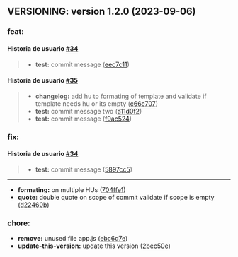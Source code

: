## VERSIONING: version 1.2.0 (2023-09-06)

### feat:
#### Historia de usuario [#34]()
>- **test:** commit message ([eec7c11](https://github.com/ZOLUXERO/update-this-version/commit/eec7c11))
#### Historia de usuario [#35]()
>- **changelog:** add hu to formating of template and validate if template needs hu or its empty ([c66c707](https://github.com/ZOLUXERO/update-this-version/commit/c66c707))
>- **test:** commit message two ([a11d0f2](https://github.com/ZOLUXERO/update-this-version/commit/a11d0f2))
>- **test:** commit message ([f9ac524](https://github.com/ZOLUXERO/update-this-version/commit/f9ac524))

### fix:
#### Historia de usuario [#34]()
>- **test:** commit message ([5897cc5](https://github.com/ZOLUXERO/update-this-version/commit/5897cc5))
---
- **formating:**  on multiple HUs ([704ffe1](https://github.com/ZOLUXERO/update-this-version/commit/704ffe1))
- **quote:**  double quote on scope of commit validate if scope is empty ([d22460b](https://github.com/ZOLUXERO/update-this-version/commit/d22460b))
### chore:
- **remove:**  unused file app.js ([ebc6d7e](https://github.com/ZOLUXERO/update-this-version/commit/ebc6d7e))
- **update-this-version:**  update this version ([2bec50e](https://github.com/ZOLUXERO/update-this-version/commit/2bec50e))
